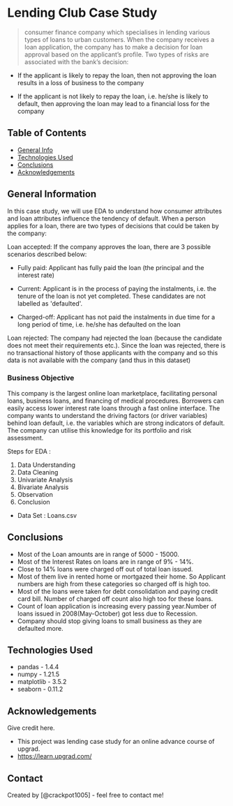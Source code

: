 # Lending Club Case Study
> consumer finance company which specialises in lending various types of loans to urban customers. When the company receives a loan application, the company has to make a decision for loan approval based on the applicant’s profile. Two types of risks are associated with the bank’s decision:

- If the applicant is likely to repay the loan, then not approving the loan results in a loss of business to the company

- If the applicant is not likely to repay the loan, i.e. he/she is likely to default, then approving the loan may lead to a financial loss for the company


## Table of Contents
* [General Info](#general-information)
* [Technologies Used](#technologies-used)
* [Conclusions](#conclusions)
* [Acknowledgements](#acknowledgements)

<!-- You can include any other section that is pertinent to your problem -->

## General Information
In this case study, we will use EDA to understand how consumer attributes and loan attributes influence the tendency of default.
When a person applies for a loan, there are two types of decisions that could be taken by the company:

Loan accepted: If the company approves the loan, there are 3 possible scenarios described below:

- Fully paid: Applicant has fully paid the loan (the principal and the interest rate)

- Current: Applicant is in the process of paying the instalments, i.e. the tenure of the loan is not yet completed. These candidates are not labelled as 'defaulted'.

- Charged-off: Applicant has not paid the instalments in due time for a long period of time, i.e. he/she has defaulted on the loan 

Loan rejected: The company had rejected the loan (because the candidate does not meet their requirements etc.). Since the loan was rejected, there is no transactional history of those applicants with the company and so this data is not available with the company (and thus in this dataset)

### Business Objective 
This company is the largest online loan marketplace, facilitating personal loans, business loans, and financing of medical procedures. Borrowers can easily access lower interest rate loans through a fast online interface. 
The company wants to understand the driving factors (or driver variables) behind loan default, i.e. the variables which are strong indicators of default.  The company can utilise this knowledge for its portfolio and risk assessment. 
<!-- You don't have to answer all the questions - just the ones relevant to your project. -->
Steps for EDA :
1) Data Understanding
2) Data Cleaning
3) Univariate Analysis
4) Bivariate Analysis
5) Observation
6) Conclusion
   
- Data Set : Loans.csv

## Conclusions
- Most of the Loan amounts are in range of 5000 - 15000.
- Most of the Interest Rates on loans are in range of 9% - 14%.
- Close to 14% loans were charged off out of total loan issued.
- Most of them live in rented home or mortgazed their home. So Applicant numbers are high from these categories so charged off is high too.
- Most of the loans were taken for debt consolidation and paying credit card bill. Number of charged off count also high too for these loans.
- Count of loan application is increasing every passing year.Number of loans issued in 2008(May-October) got less due to Recession.
- Company should stop giving loans to small business as they are defaulted more.

<!-- You don't have to answer all the questions - just the ones relevant to your project. -->


## Technologies Used
- pandas - 1.4.4
- numpy - 1.21.5
- matplotlib - 3.5.2
- seaborn - 0.11.2

<!-- As the libraries versions keep on changing, it is recommended to mention the version of library used in this project -->

## Acknowledgements
Give credit here.
- This project was lending case study for an online advance course of upgrad.
- https://learn.upgrad.com/


## Contact
Created by [@crackpot1005] - feel free to contact me!


<!-- Optional -->
<!-- ## License -->
<!-- This project is open source and available under the [... License](). -->

<!-- You don't have to include all sections - just the one's relevant to your project -->
